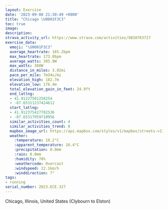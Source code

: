 ```yaml
---
layout: Exercise
date: '2023-09-08 21:30:49 +0000'
title: "Chicago \U0001F3C3"
toc: true
image:
description:
strava_activity_url: https://www.strava.com/activities/9810763727
exercise_data:
  emoji: "\U0001F3C3"
  average_heartrate: 165.2bpm
  max_heartrate: 173.0bpm
  average_watts: 305.9W
  max_watts: 368W
  distance_in_miles: 3.02mi
  pace_per_mile: 7m34s/mi
  elevation_high: 182.7m
  elevation_low: 176.4m
  total_elevation_gain_in_feet: 24.9ft
  end_latlng:
  - 41.91227501258254
  - -87.65311237424612
  start_latlng:
  - 41.912375427782536
  - -87.65317959710956
  similar_activities_count: 4
  similar_activities_trend: 0
  mapbox_image_url: https://api.mapbox.com/styles/v1/mapbox/streets-v11/static/path-5+787af2-1.0(ily~Fh%60_vOmIjM%7D%40zAM%5CYRORiAvBBfGFpAA%60HH%7CC%40jDCr%40%40%5EDf%40Af%40fBhLFZDBbEwCjNgJrCqBjAs%40%60EwCj%40%5DtBgAjBy%40nBkA%60Bw%40%5CSrEaCb%40QfASnD%5DxAQxAM%5EG%5EMVMb%40_%40lCyCBM%40_AIqJAoFIqDCsGBkBG%7BFB_E%3FgBGwDCSEGIBGB%5Bf%40cBvAm%40%5Ca%40Xc%40n%40%7B%40j%40oBxAyAzAa%40XYVaCxAoKhISTg%40%5CC%3FGIKWMCq%40FYAs%40Bk%40IQHS%3F),pin-s-s+e5b22e(-87.65461,41.91445),pin-s-f+89ae00(-87.65304000000009,41.910879999999985)/auto/800x800?access_token=pk.eyJ1Ijoiam9zaGJlY2ttYW4iLCJhIjoiY205eWR2aDd1MWZ6djJrbXc4a3M0bWZleiJ9.XiG9OWkNcZk2QzjJbxLB4A
  weather:
    :temperature: 18.2°C
    :apparent_temperature: 16.4°C
    :precipitation: 0.0mm
    :rain: 0.0mm
    :humidity: 78%
    :weathercode: Overcast
    :windspeed: 22.1km/h
    :winddirection: 7°
tags:
- running
serial_number: 2023.ECE.327
---
```

Chicago, Illinois, United States (Clybourn to Elston)
